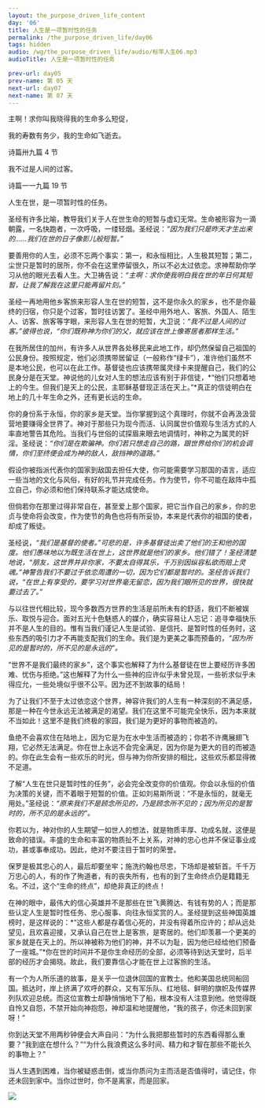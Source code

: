 ```yaml
---
layout: the_purpose_driven_life_content
day: '06'
title: 人生是一项暂时性的任务
permalink: /the_purpose_driven_life/day06
tags: hidden
audio: /wg/the_purpose_driven_life/audio/标竿人生06.mp3
audioTitle: 人生是一项暂时性的任务

prev-url: day05
prev-name: 第 05 天
next-url: day07
next-name: 第 07 天 
---
```


<div class="center script poem">
<p>主啊！求你叫我晓得我的生命多么短促，</p>
<P>我的寿数有务少，我的生命如飞逝去。</p>
<p class="sp-verse">诗篇卅九篇 4 节</p>
</div>
<div class="center script poem">
<p>我不过是人间的过客。</p>
<p class="sp-verse">诗篇一一九篇 19 节</p>
</div>
<p class="first">人生在世，是一项暂时性的任务。</p>

圣经有许多比喻，教导我们关于人在世生命的短暂与虚幻无常。生命被形容为一滴朝露，一名快跑者，一次呼吸，一缕轻烟。圣经说：*“因为我们只是昨天才生出来的……我们在世的日子像影儿般短暂。”*

要善用你的人生，必须不忘两个事实：第一，和永恒相比，人生极其短暂；第二，尘世只是暂时的居所，你不会在这里停留很久，所以不必太过依恋。求神帮助你学习从他的眼光去看人生。大卫祷告说：*“主啊：求你使我明白我在世的年日何其短暂，让我了解我在这里只能再留片刻。”*

圣经一再地用他乡客旅来形容人生在世的短暂，这不是你永久的家乡，也不是你最终的归宿，你只是个过客，暂时往访罢了。圣经中用外地人、客旅、外国人、陌生人、访客、旅客等字眼，来形容人生在世的短暂，大卫说：*“我不过是人间的过客。”*彼得也说，*“你们既称神为你们的父，就应该在世上像寄居者那样生活。”*

在我所居住的加州，有许多人从世界各处移民来此地工作，却仍然保留自己祖国的公民身份。按照规定，他们必须携带居留证（一般称作“绿卡”），准许他们虽然不是本地公民，也可以在此工作。基督徒也应该携带属灵绿卡来提醒自己，我们的公民身分是在天堂。神说他的儿女对人生的想法应该有别于非信徒，*“他们只想着地上的今生。但我们是天上的公民，主耶稣基督现正活在天上。”*真正的信徒明白在地上的几十年生命之外，还有更长远的生命。

你的身份系于永恒，你的家乡是天堂。当你掌握到这个真理时，你就不会再汲汲营营地要赚得全世界了。神对于那些只为现今而活、认同属世价值观与生活方式的人率直地警告其危险。当我们与世俗的试探眉来眼去地调情时，神称之为属灵的奸淫。圣经说：*“你们是在欺骗神。你们若只想走自己的路，跟世界给你们的机会调情，你们至终便会成为神的敌人，敌挡神的道路。”*

假设你被指派代表你的国家到敌国去担任大使，你可能需要学习那国的语言，适应一些当地的文化与风俗，有好的礼节并完成任务。作为使节，你不可能在敌阵中孤立自己，你必须和他们保持联系才能达成使命。

但倘若你在那里过得非常自在，甚至爱上那个国家，把它当作自己的家乡，你的忠贞与使命将会改变，作为使节的角色也将有所妥协，本来是代表你的祖国的使者，却成了叛徒。

圣经说，*“我们是基督的使者。”*可悲的是，许多基督徒出卖了他们的王和他的国度。他们愚味地以为既生活在世上，这世界就是他们的家乡。他们错了！圣经清楚地说，*“朋友，这世界并非你家，不要太自得其乐，千万别因纵容私欲而赔上灵魂。”*神警告我们不要过于依恋周遭的一切，因为它们都是暂时的。圣经告诉我们说，*“在世上有享受的，要学习对世界毫无留恋，因为我们眼所见的世界，很快就要过去了。”*

与以往世代相比较，现今多数西方世界的生活是前所未有的舒适，我们不断被娱乐、取悦与迎合。面对五光十色魅惑人的媒介，确实容易让人忘记：追寻幸福快乐并不是人生的目的。惟有当我们谨记人生是试验、是信托、是暂时性的任务时，这些东西的吸引力才不再能支配我们的生命。我们是为更美之事而预备的，*“因为所见的是暂时的，所不见的是永远的”。*

“世界不是我们最终的家乡”，这个事实也解释了为什么基督徒在世上要经历许多困难、忧伤与拒绝。”这也解释了为什么一些神的应许似乎未曾兑现，一些祈求似乎未得应允，一些处境似乎很不公平。因为还不到故事的结局！

为了让我们不至于太过依恋这个世界，神容许我们的人生有一种深刻的不满足感，那是一种在今世永远无法被满足的渴望。我们在这里不可能完全快乐，因为本来就不当如此！这里不是我们终极的家园，我们是为更好的事物而被造的。

鱼绝不会喜欢住在陆地上，因为它是为在水中生活而被造的；你若不许鹰展翅飞翔，它必然无法满足。你在世上永远不会完全满足，因为你是为更大的目的而被造的。你在此生会有一些欢乐的时光，但与神为你所安排的相比，这些欢乐都显得微不足道。

了解“人生在世只是暂时性的任务”，必会完全改变你的价值观。你会以永恒的价值为决策的关键，而不着眼于短暂的价值。正如刘易斯所说：“不是永恒的，就毫无用处。”圣经说：*“原来我们不是顾念所见的，乃是顾念所不见的；因为所见的是暂时的，所不见的是永远的”。*

你若以为，神对你的人生期望一如世人的想法，就是物质丰厚、功成名就，这便是致命的错误。丰盛的生命和丰富的物质扯不上关系，对神的忠心也并不保证事业成功，甚或事奉成功。因此，绝对不要注目于暂时的荣誉。

保罗是极其忠心的人，最后却要坐牢；施洗约翰也尽忠，下场却是被斩首。千千万万忠心的人，有的作了殉道者，有的丧失所有，也有的到了生命终点仍是籍籍无名。不过，这个“生命的终点”，却绝非真正的终点！

在神的眼中，最伟大的信心英雄并不是那些在世飞黄腾达、有钱有势的人；而是那些认定人生是暂时性任务、忠心服事、向往永恒奖赏的人。圣经提到这些神国英雄榜时，是这样说的：*“这些人都是存着信心死的，并没有得着所应许的；却从远处望见，且欢喜迎接，又承认自己在世上是客旅，是寄居的。他们却羡慕一个更美的家乡就是在天上的。所以神被称为他们的神，并不以为耻，因为他已经给他们预备了一座城。”*你在世的时间并不是你生命经历的全部，必须等待到达天堂时，后半部的经历才会揭晓。故此，我们要靠信心才能在世上过客旅的生活。

有一个为人所乐道的故事，是关乎一位退休回国的宣教士。他和美国总统同船回国。抵达时，岸上挤满了欢呼的群众，又有军乐队、红地毯、鲜明的旗帜及传媒界列队欢迎总统。而这位宣教士却静悄悄地下了船，根本没有人注意到他。他觉得既自怜又自怨，不禁开始向神抱怨，神却温和地提醒他，“我的孩子，你还未回到家呀！”

你到达天堂不用两秒钟便会大声自问：“为什么我把那些暂时的东西看得那么重要？”我到底在想什么？”“为什么我浪费这么多时间、精力和才智在那些不能长久的事物上？”

当人生遇到困难，当你被疑惑击倒，或当你质问为主而活是否值得时，请记住，你还未回到家中。当你过世时，你不是离家，而是回家。

<div class="article-img-wrapper">
  <img src="https://typora-1259024198.cos.ap-beijing.myqcloud.com/wg/the_purpose_driven_life/image/day06_card.jpg">
</div>